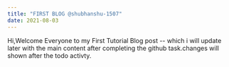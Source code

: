 ```yaml
---
title: "FIRST BLOG @shubhanshu-1507"
date: 2021-08-03
---
```

 Hi,Welcome Everyone to my First Tutorial Blog post -- which i will update later with the main content after completing the github task.changes will shown after the todo activty.
